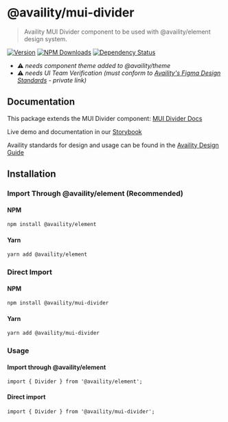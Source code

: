 # @availity/mui-divider

> Availity MUI Divider component to be used with @availity/element design system.

[![Version](https://img.shields.io/npm/v/@availity/mui-divider.svg?style=for-the-badge)](https://www.npmjs.com/package/@availity/mui-divider)
[![NPM Downloads](https://img.shields.io/npm/dt/@availity/mui-divider.svg?style=for-the-badge)](https://www.npmjs.com/package/@availity/mui-divider)
[![Dependency Status](https://img.shields.io/librariesio/release/npm/@availity/mui-divider?style=for-the-badge)](https://github.com/Availity/element/blob/main/packages/mui-divider/package.json)

- ⚠️ _needs component theme added to @availity/theme_
- ⚠️ _needs UI Team Verification (must conform to [Availity's Figma Design Standards](https://www.figma.com/file/bf6l79hehcKdRjb5Kzq1De/Element--MUI-%F0%9F%9A%A7?node-id=4662%3A14&t=QMqHeT6daeqXbjBR-1) - private link)_

## Documentation

This package extends the MUI Divider component: [MUI Divider Docs](https://mui.com/components/divider/)

Live demo and documentation in our [Storybook](https://availity.github.io/element/?path=/docs/components-divider-introduction--docs)

Availity standards for design and usage can be found in the [Availity Design Guide](https://zeroheight.com/2e36e50c7)

## Installation

### Import Through @availity/element (Recommended)

#### NPM

```bash
npm install @availity/element
```

#### Yarn

```bash
yarn add @availity/element
```

### Direct Import

#### NPM

```bash
npm install @availity/mui-divider
```

#### Yarn

```bash
yarn add @availity/mui-divider
```

### Usage

#### Import through @availity/element

```tsx
import { Divider } from '@availity/element';
```

#### Direct import

```tsx
import { Divider } from '@availity/mui-divider';
```
